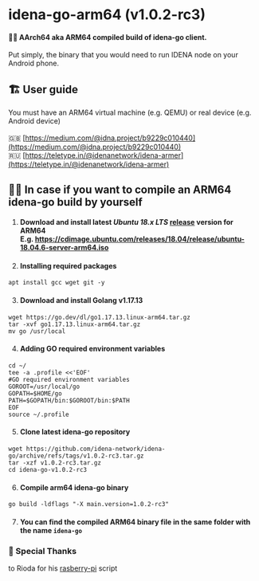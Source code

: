 # idena-go-arm64 (v1.0.2-rc3)
#### 🤖📲 AArch64 aka ARM64 compiled build of idena-go client.
Put simply, the binary that you would need to run IDENA node on your Android phone.

## 🏗️ User guide
You must have an ARM64 virtual machine (e.g. QEMU) or real device (e.g. Android device)<br><br>
🇬🇧 [https://medium.com/@idna.project/b9229c010440](https://medium.com/@idna.project/b9229c010440)<br>
🇷🇺 [https://teletype.in/@idenanetwork/idena-armer](https://teletype.in/@idenanetwork/idena-armer)

## 👨‍💻 In case if you want to compile an ARM64 idena-go build by yourself
1. #### Download and install latest *Ubuntu 18.x LTS* [release](https://cdimage.ubuntu.com/releases/18.04/release/) version for **ARM64** <br> E.g. https://cdimage.ubuntu.com/releases/18.04/release/ubuntu-18.04.6-server-arm64.iso <br>

2. #### Installing required packages
```
apt install gcc wget git -y
```

3. #### Download and install Golang v1.17.13<br>
```
wget https://go.dev/dl/go1.17.13.linux-arm64.tar.gz
tar -xvf go1.17.13.linux-arm64.tar.gz
mv go /usr/local
```

4. #### Adding GO required environment variables
```
cd ~/
tee -a .profile <<'EOF'
#GO required environment variables
GOROOT=/usr/local/go
GOPATH=$HOME/go
PATH=$GOPATH/bin:$GOROOT/bin:$PATH
EOF
source ~/.profile

```

5. #### Clone latest idena-go repository
```
wget https://github.com/idena-network/idena-go/archive/refs/tags/v1.0.2-rc3.tar.gz
tar -xzf v1.0.2-rc3.tar.gz
cd idena-go-v1.0.2-rc3
```

6. #### Compile arm64 idena-go binary
```
go build -ldflags "-X main.version=1.0.2-rc3"
```

7. #### You can find the compiled ARM64 binary file in the same folder with the name `idena-go`

### 🙏 Special Thanks
to Rioda for his [rasberry-pi](https://github.com/rioda-org/idena/tree/main/raspberry_pi) script
